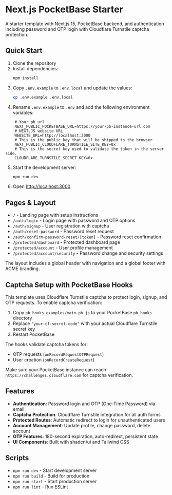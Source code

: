 
# Next.js PocketBase Starter

A starter template with Next.js 15, PocketBase backend, and authentication including password and OTP login with Cloudflare Turnstile captcha protection.

## Quick Start

1. Clone the repository
2. Install dependencies:
   ```bash
   npm install
   ```
3. Copy `.env.example` to `.env.local` and update the values:
   ```bash
   cp .env.example .env.local
   ```
4. Rename `.env.example` to `.env` and add the following environment variables:

```
    # Your pb url
    NEXT_PUBLIC_POCKETBASE_URL=https://your-pb-instance-url.com
    # NEXT.JS website URL
    WEBSITE_URL=http://localhost:3000
    # This is the public key that will be shipped to the browser
    NEXT_PUBLIC_CLOUDFLARE_TURNSTILE_SITE_KEY=0x
    # This is the secret key used to validate the token in the server side.
    CLOUDFLARE_TURNSTILE_SECRET_KEY=0x
```

5. Start the development server:
   ```bash
   npm run dev
   ```
6. Open [http://localhost:3000](http://localhost:3000)

## Pages & Layout

- `/` - Landing page with setup instructions
- `/auth/login` - Login page with password and OTP options
- `/auth/signup` - User registration with captcha
- `/auth/reset-password` - Password reset request
- `/auth/confirm-password-reset/[token]` - Password reset confirmation
- `/protected/dashboard` - Protected dashboard page
- `/protected/account` - User profile management
- `/protected/account/security` - Password change and security settings

The layout includes a global header with navigation and a global footer with ACME branding.

## Captcha Setup with PocketBase Hooks

This template uses Cloudflare Turnstile captcha to protect login, signup, and OTP requests. To enable captcha verification:

1. Copy `pb_hooks_examples/main.pb.js` to your PocketBase `pb_hooks` directory
2. Replace `"your-cf-secret-code"` with your actual Cloudflare Turnstile secret key
3. Restart PocketBase

The hooks validate captcha tokens for:
- OTP requests (`onRecordRequestOTPRequest`)
- User creation (`onRecordCreateRequest`)

Make sure your PocketBase instance can reach `https://challenges.cloudflare.com` for captcha verification.

## Features

- **Authentication**: Password login and OTP (One-Time Password) via email
- **Captcha Protection**: Cloudflare Turnstile integration for all auth forms
- **Protected Routes**: Automatic redirect to login for unauthenticated users
- **Account Management**: Update profile, change password, delete account
- **OTP Features**: 180-second expiration, auto-redirect, persistent state
- **UI Components**: Built with shadcn/ui and Tailwind CSS

## Scripts

- `npm run dev` - Start development server
- `npm run build` - Build for production
- `npm run start` - Start production server
- `npm run lint` - Run ESLint

